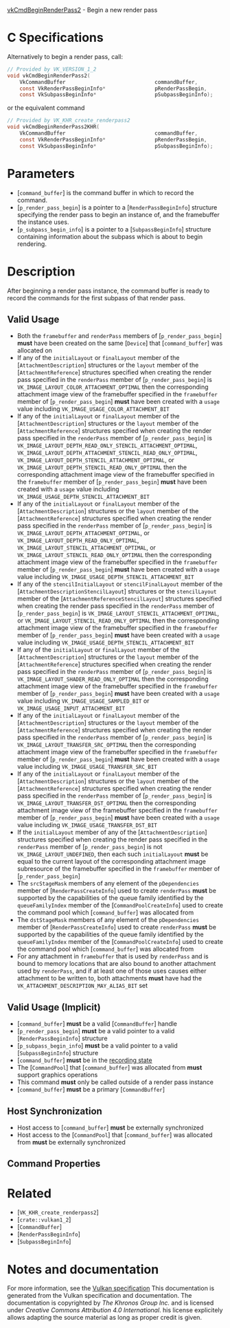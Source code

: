 [vkCmdBeginRenderPass2](https://www.khronos.org/registry/vulkan/specs/1.3-extensions/man/html/vkCmdBeginRenderPass2.html) - Begin a new render pass

# C Specifications
Alternatively to begin a render pass, call:
```c
// Provided by VK_VERSION_1_2
void vkCmdBeginRenderPass2(
    VkCommandBuffer                             commandBuffer,
    const VkRenderPassBeginInfo*                pRenderPassBegin,
    const VkSubpassBeginInfo*                   pSubpassBeginInfo);
```
or the equivalent command
```c
// Provided by VK_KHR_create_renderpass2
void vkCmdBeginRenderPass2KHR(
    VkCommandBuffer                             commandBuffer,
    const VkRenderPassBeginInfo*                pRenderPassBegin,
    const VkSubpassBeginInfo*                   pSubpassBeginInfo);
```

# Parameters
- [`command_buffer`] is the command buffer in which to record the command.
- [`p_render_pass_begin`] is a pointer to a [`RenderPassBeginInfo`] structure specifying the render pass to begin an instance of, and the framebuffer the instance uses.
- [`p_subpass_begin_info`] is a pointer to a [`SubpassBeginInfo`] structure containing information about the subpass which is about to begin rendering.

# Description
After beginning a render pass instance, the command buffer is ready to
record the commands for the first subpass of that render pass.
## Valid Usage
-    Both the `framebuffer` and `renderPass` members of [`p_render_pass_begin`] **must**  have been created on the same [`Device`] that [`command_buffer`] was allocated on
-    If any of the `initialLayout` or `finalLayout` member of the [`AttachmentDescription`] structures or the `layout` member of the [`AttachmentReference`] structures specified when creating the render pass specified in the `renderPass` member of [`p_render_pass_begin`] is `VK_IMAGE_LAYOUT_COLOR_ATTACHMENT_OPTIMAL` then the corresponding attachment image view of the framebuffer specified in the `framebuffer` member of [`p_render_pass_begin`] **must**  have been created with a `usage` value including `VK_IMAGE_USAGE_COLOR_ATTACHMENT_BIT`
-    If any of the `initialLayout` or `finalLayout` member of the [`AttachmentDescription`] structures or the `layout` member of the [`AttachmentReference`] structures specified when creating the render pass specified in the `renderPass` member of [`p_render_pass_begin`] is `VK_IMAGE_LAYOUT_DEPTH_READ_ONLY_STENCIL_ATTACHMENT_OPTIMAL`, `VK_IMAGE_LAYOUT_DEPTH_ATTACHMENT_STENCIL_READ_ONLY_OPTIMAL`, `VK_IMAGE_LAYOUT_DEPTH_STENCIL_ATTACHMENT_OPTIMAL`, or `VK_IMAGE_LAYOUT_DEPTH_STENCIL_READ_ONLY_OPTIMAL` then the corresponding attachment image view of the framebuffer specified in the `framebuffer` member of [`p_render_pass_begin`] **must**  have been created with a `usage` value including `VK_IMAGE_USAGE_DEPTH_STENCIL_ATTACHMENT_BIT`
-    If any of the `initialLayout` or `finalLayout` member of the [`AttachmentDescription`] structures or the `layout` member of the [`AttachmentReference`] structures specified when creating the render pass specified in the `renderPass` member of [`p_render_pass_begin`] is `VK_IMAGE_LAYOUT_DEPTH_ATTACHMENT_OPTIMAL`, or `VK_IMAGE_LAYOUT_DEPTH_READ_ONLY_OPTIMAL`, `VK_IMAGE_LAYOUT_STENCIL_ATTACHMENT_OPTIMAL`, or `VK_IMAGE_LAYOUT_STENCIL_READ_ONLY_OPTIMAL` then the corresponding attachment image view of the framebuffer specified in the `framebuffer` member of [`p_render_pass_begin`] **must**  have been created with a `usage` value including `VK_IMAGE_USAGE_DEPTH_STENCIL_ATTACHMENT_BIT`
-    If any of the `stencilInitialLayout` or `stencilFinalLayout` member of the [`AttachmentDescriptionStencilLayout`] structures or the `stencilLayout` member of the [`AttachmentReferenceStencilLayout`] structures specified when creating the render pass specified in the `renderPass` member of [`p_render_pass_begin`] is `VK_IMAGE_LAYOUT_STENCIL_ATTACHMENT_OPTIMAL`, or `VK_IMAGE_LAYOUT_STENCIL_READ_ONLY_OPTIMAL` then the corresponding attachment image view of the framebuffer specified in the `framebuffer` member of [`p_render_pass_begin`] **must**  have been created with a `usage` value including `VK_IMAGE_USAGE_DEPTH_STENCIL_ATTACHMENT_BIT`
-    If any of the `initialLayout` or `finalLayout` member of the [`AttachmentDescription`] structures or the `layout` member of the [`AttachmentReference`] structures specified when creating the render pass specified in the `renderPass` member of [`p_render_pass_begin`] is `VK_IMAGE_LAYOUT_SHADER_READ_ONLY_OPTIMAL` then the corresponding attachment image view of the framebuffer specified in the `framebuffer` member of [`p_render_pass_begin`] **must**  have been created with a `usage` value including `VK_IMAGE_USAGE_SAMPLED_BIT` or `VK_IMAGE_USAGE_INPUT_ATTACHMENT_BIT`
-    If any of the `initialLayout` or `finalLayout` member of the [`AttachmentDescription`] structures or the `layout` member of the [`AttachmentReference`] structures specified when creating the render pass specified in the `renderPass` member of [`p_render_pass_begin`] is `VK_IMAGE_LAYOUT_TRANSFER_SRC_OPTIMAL` then the corresponding attachment image view of the framebuffer specified in the `framebuffer` member of [`p_render_pass_begin`] **must**  have been created with a `usage` value including `VK_IMAGE_USAGE_TRANSFER_SRC_BIT`
-    If any of the `initialLayout` or `finalLayout` member of the [`AttachmentDescription`] structures or the `layout` member of the [`AttachmentReference`] structures specified when creating the render pass specified in the `renderPass` member of [`p_render_pass_begin`] is `VK_IMAGE_LAYOUT_TRANSFER_DST_OPTIMAL` then the corresponding attachment image view of the framebuffer specified in the `framebuffer` member of [`p_render_pass_begin`] **must**  have been created with a `usage` value including `VK_IMAGE_USAGE_TRANSFER_DST_BIT`
-    If the `initialLayout` member of any of the [`AttachmentDescription`] structures specified when creating the render pass specified in the `renderPass` member of [`p_render_pass_begin`] is not `VK_IMAGE_LAYOUT_UNDEFINED`, then each such `initialLayout` **must**  be equal to the current layout of the corresponding attachment image subresource of the framebuffer specified in the `framebuffer` member of [`p_render_pass_begin`]
-    The `srcStageMask` members of any element of the `pDependencies` member of [`RenderPassCreateInfo`] used to create `renderPass` **must**  be supported by the capabilities of the queue family identified by the `queueFamilyIndex` member of the [`CommandPoolCreateInfo`] used to create the command pool which [`command_buffer`] was allocated from
-    The `dstStageMask` members of any element of the `pDependencies` member of [`RenderPassCreateInfo`] used to create `renderPass` **must**  be supported by the capabilities of the queue family identified by the `queueFamilyIndex` member of the [`CommandPoolCreateInfo`] used to create the command pool which [`command_buffer`] was allocated from
-    For any attachment in `framebuffer` that is used by `renderPass` and is bound to memory locations that are also bound to another attachment used by `renderPass`, and if at least one of those uses causes either attachment to be written to, both attachments  **must**  have had the `VK_ATTACHMENT_DESCRIPTION_MAY_ALIAS_BIT` set

## Valid Usage (Implicit)
-  [`command_buffer`] **must**  be a valid [`CommandBuffer`] handle
-  [`p_render_pass_begin`] **must**  be a valid pointer to a valid [`RenderPassBeginInfo`] structure
-  [`p_subpass_begin_info`] **must**  be a valid pointer to a valid [`SubpassBeginInfo`] structure
-  [`command_buffer`] **must**  be in the [recording state]()
-    The [`CommandPool`] that [`command_buffer`] was allocated from  **must**  support graphics operations
-    This command  **must**  only be called outside of a render pass instance
-  [`command_buffer`] **must**  be a primary [`CommandBuffer`]

## Host Synchronization
- Host access to [`command_buffer`] **must**  be externally synchronized
- Host access to the [`CommandPool`] that [`command_buffer`] was allocated from  **must**  be externally synchronized

## Command Properties

# Related
- [`VK_KHR_create_renderpass2`]
- [`crate::vulkan1_2`]
- [`CommandBuffer`]
- [`RenderPassBeginInfo`]
- [`SubpassBeginInfo`]

# Notes and documentation
For more information, see the [Vulkan specification](https://www.khronos.org/registry/vulkan/specs/1.3-extensions/html/vkspec.html)
This documentation is generated from the Vulkan specification and documentation.
The documentation is copyrighted by *The Khronos Group Inc.* and is licensed under *Creative Commons Attribution 4.0 International*.
his license explicitely allows adapting the source material as long as proper credit is given.
        